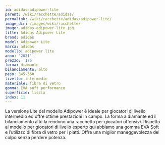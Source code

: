 ```yaml
---
id: adidas-adipower-lite
parent: /wiki/racchette/adidas/
permalink: /wiki/racchette/adidas/adipower-lite/
image_dir: /images/wiki/racchette/
image: adidas-adipower-lite.jpg
title: Adidas Adipower Lite
brand: adidas
model: Adipower Lite
marca: adidas
modello: adipower lite
anno: '2021'
prezzo: '175'
forma: diamante
bilanciamento: alto
peso: 345-360
livello: intermedio
materiale: fibra di vetro
gomma: EVA soft performance
superficie: liscia
index: 11
---
```

La versione Lite del modello Adipower è ideale per giocatori di livello intermedio ed offre ottime prestazioni in campo. La forma a diamante ed il bilanciamento alto la rendono una racchetta per giocatori offensivi. Rispetto al modello per giocatori di livello esperto qui abbiamo una gomma EVA Soft e l’utilizzo di fibra di vetro per i piatti. Offre una miglior maneggevolezza del colpo senza perdere potenza.